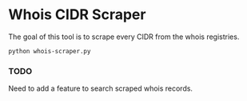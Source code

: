 # Whois CIDR Scraper

The goal of this tool is to scrape every CIDR from the whois registries.

`python whois-scraper.py`

### TODO
Need to add a feature to search scraped whois records.
